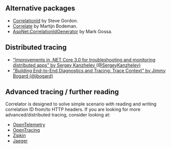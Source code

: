 ## Alternative packages

- [CorrelationId](https://www.nuget.org/packages/CorrelationId/) by Steve Gordon.
- [Correlate](https://www.nuget.org/packages/Correlate.AspNetCore/) by Martijn Bodeman.
- [AspNet.CorrelationIdGenerator](https://www.nuget.org/packages/AspNet.CorrelationIdGenerator) by Mark Gossa.

## Distributed tracing

- ["Improvements in .NET Core 3.0 for troubleshooting and monitoring distributed apps" by Sergey Kanzhelev (@SergeyKanzhelev)](https://devblogs.microsoft.com/aspnet/improvements-in-net-core-3-0-for-troubleshooting-and-monitoring-distributed-apps/)
- ["Building End-to-End Diagnostics and Tracing: Trace Context" by Jimmy Bogard (@jbogard)](https://jimmybogard.com/building-end-to-end-diagnostics-and-tracing-a-primer-trace-context/)

## Advanced tracing / further reading

Correlator is designed to solve simple scenario with reading and writing correlation ID from/to HTTP headers.
If you are looking for more advanced/distributed tracing, consider looking at:

- [OpenTelemetry](https://opentelemetry.io/)
- [OpenTracing](https://opentracing.io/)
- [Zipkin](https://zipkin.io/)
- [Jaeger](https://www.jaegertracing.io/)
